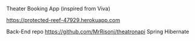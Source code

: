 Theater Booking App (inspired from Viva)

https://protected-reef-47929.herokuapp.com

Back-End repo https://github.com/MrRisoni/theatronapi Spring Hibernate
